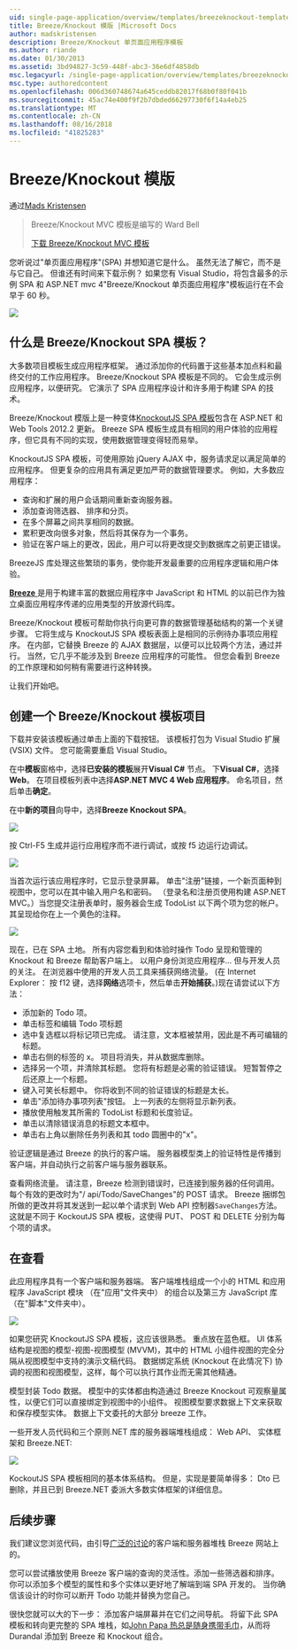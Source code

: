 ```yaml
---
uid: single-page-application/overview/templates/breezeknockout-template
title: Breeze/Knockout 模版 |Microsoft Docs
author: madskristensen
description: Breeze/Knockout 单页面应用程序模板
ms.author: riande
ms.date: 01/30/2013
ms.assetid: 3bd94827-3c59-448f-abc3-36e6df4858db
msc.legacyurl: /single-page-application/overview/templates/breezeknockout-template
msc.type: authoredcontent
ms.openlocfilehash: 006d360748674a645ceddb82017f68b0f80f041b
ms.sourcegitcommit: 45ac74e400f9f2b7dbded66297730f6f14a4eb25
ms.translationtype: MT
ms.contentlocale: zh-CN
ms.lasthandoff: 08/16/2018
ms.locfileid: "41825283"
---
```

<a name="breezeknockout-template"></a>Breeze/Knockout 模版
====================
通过[Mads Kristensen](https://github.com/madskristensen)

> Breeze/Knockout MVC 模板是编写的 Ward Bell
> 
> [下载 Breeze/Knockout MVC 模板](https://go.microsoft.com/fwlink/?LinkId=282649)


您听说过"单页面应用程序"(SPA) 并想知道它是什么。 虽然无法了解它，而不是与它自己。 但谁还有时间来下载示例？ 如果您有 Visual Studio，将包含最多的示例 SPA 和 ASP.NET mvc 4"Breeze/Knockout 单页面应用程序"模板运行在不会早于 60 秒。

![](http://www.breezejs.com/sites/all/images/spa-template/ZephyrRunning.png)

## <a name="what-is-the-breezeknockout-spa-template"></a>什么是 Breeze/Knockout SPA 模板？

大多数项目模板生成应用程序框架。 通过添加你的代码置于这些基本加点料和最终交付的工作应用程序。 Breeze/Knockout SPA 模板是不同的。 它会生成示例应用程序，以便研究。 它演示了 SPA 应用程序设计和许多用于构建 SPA 的技术。

Breeze/Knockout 模版上是一种变体[KnockoutJS SPA 模板](../introduction/knockoutjs-template.md)包含在 ASP.NET 和 Web Tools 2012.2 更新。 Breeze SPA 模板生成具有相同的用户体验的应用程序，但它具有不同的实现，使用数据管理变得轻而易举。

KnockoutJS SPA 模板，可使用原始 jQuery AJAX 中，服务请求足以满足简单的应用程序。 但更复杂的应用具有满足更加严苛的数据管理要求。 例如，大多数应用程序：

- 查询和扩展的用户会话期间重新查询服务器。
- 添加查询筛选器、 排序和分页。
- 在多个屏幕之间共享相同的数据。
- 累积更改向很多对象，然后将其保存为一个事务。
- 验证在客户端上的更改，因此，用户可以将更改提交到数据库之前更正错误。

BreezeJS 库处理这些繁琐的事务，使你能开发最重要的应用程序逻辑和用户体验。

[**Breeze** ](http://www.breezejs.com/?utm_source=ms-spa)是用于构建丰富的数据应用程序中 JavaScript 和 HTML 的以前已作为独立桌面应用程序传递的应用类型的开放源代码库。

Breeze/Knockout 模板可帮助你执行向更可靠的数据管理基础结构的第一个关键步骤。 它将生成与 KnockoutJS SPA 模板表面上是相同的示例待办事项应用程序。 在内部，它替换 Breeze 的 AJAX 数据层，以便可以比较两个方法，通过并行。 当然，它几乎不能涉及到 Breeze 应用程序的可能性。 但您会看到 Breeze 的工作原理和如何稍有需要进行这种转换。

让我们开始吧。

## <a name="create-a-breezeknockout-template-project"></a>创建一个 Breeze/Knockout 模板项目

下载并安装该模板通过单击上面的下载按钮。 该模板打包为 Visual Studio 扩展 (VSIX) 文件。 您可能需要重启 Visual Studio。

在中**模板**窗格中，选择**已安装的模板**展开**Visual C#** 节点。 下**Visual C#**，选择**Web**。 在项目模板列表中选择**ASP.NET MVC 4 Web 应用程序**。 命名项目，然后单击**确定**。

在中**新的项目**向导中，选择**Breeze Knockout SPA**。

![](http://www.breezejs.com/sites/all/images/spa-template/SelectBreezeKOSpaTemplate.png)

按 Ctrl-F5 生成并运行应用程序而不进行调试，或按 f5 边运行边调试。

![](http://www.breezejs.com/sites/all/images/spa-template/ZephyrRunning.png)

当首次运行该应用程序时，它显示登录屏幕。 单击"注册"链接，一个新页面种到视图中，您可以在其中输入用户名和密码。 （登录名和注册页使用构建 ASP.NET MVC。）当您提交注册表单时，服务器会生成 TodoList 以下两个项为您的帐户。 其呈现给你在上一个黄色的注释。

![](http://www.breezejs.com/sites/all/images/spa-template/TodoList.png)

现在，已在 SPA 土地。 所有内容您看到和体验时操作 Todo 呈现和管理的 Knockout 和 Breeze 帮助客户端上。 以用户身份浏览应用程序... 但与开发人员的关注。 在浏览器中使用的开发人员工具来捕获网络流量。 (在 Internet Explorer： 按 f12 键，选择**网络**选项卡，然后单击**开始捕获**。)现在请尝试以下方法：

- 添加新的 Todo 项。
- 单击标签和编辑 Todo 项标题
- 选中复选框以将标记项已完成。 请注意，文本框被禁用，因此是不再可编辑的标题。
- 单击右侧的标签的 x。 项目将消失，并从数据库删除。
- 选择另一个项，并清除其标题。 您将有标题是必需的验证错误。 短暂暂停之后还原上一个标题。
- 键入可笑长标题中。 你将收到不同的验证错误的标题是太长。
- 单击"添加待办事项列表"按钮。 上一列表的左侧将显示新列表。
- 播放使用触发其所需的 TodoList 标题和长度验证。
- 单击以清除错误消息的标题文本框中。
- 单击右上角以删除任务列表和其 todo 圆圈中的"x"。

验证逻辑是通过 Breeze 的执行的客户端。 服务器模型类上的验证特性是传播到客户端，并自动执行之前客户端与服务器联系。

查看网络流量。 请注意，Breeze 检测到错误时，已连接到服务器的任何调用。 每个有效的更改时为"/ api/Todo/SaveChanges"的 POST 请求。 Breeze 捆绑包所做的更改并将其发送到一起以单个请求到 Web API 控制器`SaveChanges`方法。 这就是不同于 KockoutJS SPA 模板，这使得 PUT、 POST 和 DELETE 分别为每个项的请求。

## <a name="peek-inside"></a>在查看

此应用程序具有一个客户端和服务器端。 客户端堆栈组成一个小的 HTML 和应用程序 JavaScript 模块 （在"应用"文件夹中） 的组合以及第三方 JavaScript 库 （在"脚本"文件夹中）。

![](http://www.breezejs.com/sites/all/images/spa-template/ClientArchitecture.png)

如果您研究 KnockoutJS SPA 模板，这应该很熟悉。 重点放在蓝色框。 UI 体系结构是视图的模型-视图-视图模型 (MVVM)，其中的 HTML 小组件视图的完全分隔从视图模型中支持的演示文稿代码。 数据绑定系统 (Knockout 在此情况下) 协调的视图和视图模型，这样，每个可以执行其作业而无需其他精通。

模型封装 Todo 数据。 模型中的实体都由构造通过 Breeze Knockout 可观察量属性，以便它们可以直接绑定到视图中的小组件。 视图模型要求数据上下文来获取和保存模型实体。 数据上下文委托的大部分 breeze 工作。

一些开发人员代码和三个原则.NET 库的服务器端堆栈组成： Web API、 实体框架和 Breeze.NET:

![](http://www.breezejs.com/sites/all/images/spa-template/ServerArchitecture.png)

KockoutJS SPA 模板相同的基本体系结构。 但是，实现是要简单得多： Dto 已删除，并且已到 Breeze.NET 委派大多数实体框架的详细信息。

## <a name="next-steps"></a>后续步骤

我们建议您浏览代码，由引导[广泛的讨论](http://www.breezejs.com/spa-template?utm_source=ms-spa)的客户端和服务器堆栈 Breeze 网站上的。

您可以尝试播放使用 Breeze 客户端的查询的灵活性。添加一些筛选器和排序。 你可以添加多个模型的属性和多个实体以更好地了解端到端 SPA 开发的。 当你确信该设计的时你可以断开 Todo 功能并替换为您自己。

很快您就可以大的下一步： 添加客户端屏幕并在它们之间导航。 将留下此 SPA 模板和转向更完整的 SPA 堆栈，如[John Papa 热总是随身携带毛巾](https://github.com/johnpapa/HotTowel#readme "热总是随身携带毛巾")，从而将 Durandal 添加到 Breeze 和 Knockout 组合。
